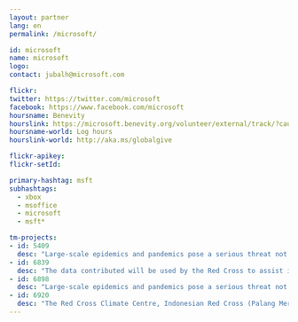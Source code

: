 ```yaml
---
layout: partner
lang: en
permalink: /microsoft/

id: microsoft
name: microsoft
logo:
contact: jubalh@microsoft.com

flickr:
twitter: https://twitter.com/microsoft
facebook: https://www.facebook.com/microsoft
hoursname: Benevity
hourslink: https://microsoft.benevity.org/volunteer/external/track/?cause_id=840-530196605&project_id=2L7JKHRBB5
hoursname-world: Log hours
hourslink-world: http://aka.ms/globalgive

flickr-apikey:
flickr-setId:

primary-hashtag: msft
subhashtags:
  - xbox
  - msoffice
  - microsoft
  - msft*

tm-projects:
- id: 5409
  desc: "Large-scale epidemics and pandemics pose a serious threat not only to global health security but also to countries, communities and individuals in their efforts to achieve resilience. Epidemics and pandemics affect all sectors, impacting routine health services, economic and food security, trade, education, civil order, communication, transportation, and many other areas of life. - note: this is a roads task!"
- id: 6839
  desc: "The data contributed will be used by the Red Cross to assist in forecasting future disaster impacts, by knowing in advance what is likely to be impacted. The information will help implementation of early action activities to take place before a disaster strikes, contributing to reduce risk, prepare for effective response and ultimately to strength community resilience."
- id: 6898
  desc: "Large-scale epidemics and pandemics pose a serious threat not only to global health security but also to countries, communities and individuals in their efforts to achieve resilience. Epidemics and pandemics affect all sectors, impacting routine health services, economic and food security, trade, education, civil order, communication, transportation, and many other areas of life." 
- id: 6920
  desc: "The Red Cross Climate Centre, Indonesian Red Cross (Palang Merah Indonesia/PMI), IFRC, British Red Cross and Australian Red Cross are implementing a programme where the data contributed will be used by the Red Cross to assist in forecasting future disaster impacts, by knowing in advance what is likely to be impacted and its exposure and vulnerability. The information will help implementation of early action activities to take place before a disaster strikes, contributing to reduce risk, prepare for effective response and ultimately to strengthen community resilience." 
---
```


